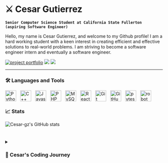# ⚔️ Cesar Gutierrez

**`Senior Computer Science Student at California State Fullerton (aspiring Software Engineer)`**

Hello, my name is Cesar Gutierrez, and welcome to my Github profile! I am a hard working student with a keen interest in creating efficient and effective solutions to real-world problems. I am striving to become a software engineer intern and eventually a software engineer.

<p aligh="left">
    <a href="https://cesar-gz.github.io/project-portfolio/">
        <img alt="project portfolio" title="My Project Portfolio" 
        src="https://custom-icon-badges.demolab.com/badge/cesar--gz-Project%20Portfolio-blue"
        /></a>
    <a target="_blank" rel="noopener noreferrer nofollow" href="https://camo.githubusercontent.com/f856d4da00ed44359fe089906a13d6a0ebeb0b036ab656c2a3bbc83700f490ea/68747470733a2f2f6b6f6d617265762e636f6d2f67687076632f3f757365726e616d653d616e686475793132303226636f6c6f723d626c7565"><img src="https://camo.githubusercontent.com/f856d4da00ed44359fe089906a13d6a0ebeb0b036ab656c2a3bbc83700f490ea/68747470733a2f2f6b6f6d617265762e636f6d2f67687076632f3f757365726e616d653d616e686475793132303226636f6c6f723d626c7565" data-canonical-src="[https://komarev.com/ghpvc/?username=your-github-username&style=flat-square&color=blueviolet]" style="max-width: 100%;"></a>
    <a href="https://www.linkedin.com/in/cesar-gutierrez-c/" rel="nofollow"> <img src="https://camo.githubusercontent.com/46a64b46e5db134c875d304cfaaa8b1bf26d0ea55c187aaec6e6ab079103c451/68747470733a2f2f696d672e736869656c64732e696f2f62616467652f2d4c696e6b6564496e2d3065373661383f7374796c653d706c6173746963266c6f676f3d6c696e6b6564496e" data-canonical-src="https://img.shields.io/badge/-LinkedIn-0e76a8?style=plastic&amp;logo=linkedIn" style="max-width: 100%;"> </a>
</p>

---

### 🛠️ Languages and Tools

<img align="left" alt="Python" width="35px" style="padding-right:10px;" 
    src="https://cdn.jsdelivr.net/gh/devicons/devicon/icons/python/python-original-wordmark.svg"/>
<img align="left" alt="C++" width="35px" style="padding-right:10px;" 
    src="https://camo.githubusercontent.com/521e78dc0d1e0a5f3925b9f52cc8c84096530ac5f51e7b2963e5a29bdc3bd486/68747470733a2f2f63646e2e6a7364656c6976722e6e65742f67682f64657669636f6e732f64657669636f6e2f69636f6e732f63706c7573706c75732f63706c7573706c75732d6c696e652e737667"/>
<img align="left" alt="Javascript" width="35px" style="padding-right:10px;" 
    src="https://cdn.jsdelivr.net/gh/devicons/devicon/icons/javascript/javascript-plain.svg"/>
<img align="left" alt="PHP" width="35px" style="padding-right:10px;" 
    src="https://cdn.jsdelivr.net/gh/devicons/devicon/icons/php/php-plain.svg"/>
<img align="left" alt="MySQL" width="35px" style="padding-right:10px;" 
    src="https://cdn.jsdelivr.net/gh/devicons/devicon/icons/mysql/mysql-plain-wordmark.svg"/>
<img align="left" alt="React" width="35px" style="padding-right:10px;" 
    src="https://cdn.jsdelivr.net/gh/devicons/devicon/icons/react/react-original.svg"/>
<img align="left" alt="Git" width="35px" style="padding-right:10px;" 
    src="https://cdn.jsdelivr.net/gh/devicons/devicon/icons/git/git-original-wordmark.svg"/>
<img align="left" alt="GitHub" width="35px" style="padding-right:10px;" 
    src="https://cdn.jsdelivr.net/gh/devicons/devicon/icons/github/github-original.svg"/>
<img align="left" alt="pytest" width="35px" style="padding-right:10px;" 
    src="https://cdn.jsdelivr.net/gh/devicons/devicon/icons/pytest/pytest-original-wordmark.svg"/>
<img align="left" alt="robot" width="35px" style="padding-right:10px;" 
    src="https://upload.wikimedia.org/wikipedia/commons/e/e4/Robot-framework-logo.png?20180323153902"/>
<br />

#

### 📈 Stats

![Cesar-gz's GitHub stats](https://github-readme-stats-sigma-five.vercel.app/api?username=cesar-gz&theme=prussian&show_icons=true)

#

<details>
    <summary><h3>👾 Cesar's Coding Journey</h3></summary>
        I am a highly motivated senior at California State University Fullerton with a passion for Computer Science. With three years of studying, I have developed a deep understanding of Web Applications, Databases, Software, and Programming. I have used technologies like React, MongoDB, MySQL, and PHP. I am always seeking to expand my knowledge and stay up-to-date on the latest trends and developments. Throughout my studies, I have been fortunate to work with some amazing people, and have been a part of some fun projects. I am a team player at heart and thrive in collaborative environments where everyone's contributions are valued. I am dedicated to providing high-quality work and going above and beyond to ensure the satisfaction of my clients and colleagues. I have taken Assembly, Compilers and Languages, Operating Systems, Intro to Software Engineering, Software Testing, Python, Databases & File Structures, Computer Security, Data Science, Calculus 2, and Linear Algebra. Now I'm taking Algorithm Engineering, Computer Communications, and Software Design. My hope is to be able to graduate become a software engineer where I can provide value to a company. In my free time, I enjoy learning new frameworks or implementing new project ideas, and I believe that a healthy work-life balance is crucial for success and personal fulfillment. I am always open to new opportunities and challenges, and am excited to connect with like-minded professionals in the industry. Feel free to reach out to me for any inquiries.
